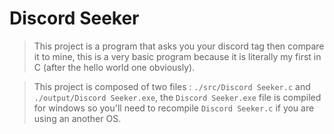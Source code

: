 # Discord Seeker

>This project is a program that asks you your discord tag then compare it to mine, this is a very basic program because it is literally my first in C (after the hello world one obviously).

> This project is composed of two files : `./src/Discord Seeker.c` and `./output/Discord Seeker.exe`,
> the `Discord Seeker.exe` file is compiled for windows so you'll need to recompile `Discord Seeker.c` if you are using an another OS.
> 
